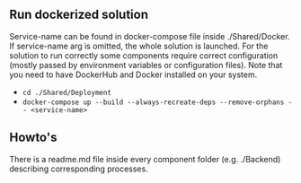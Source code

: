 ## Run dockerized solution
Service-name can be found in docker-compose file inside ./Shared/Docker.
If service-name arg is omitted, the whole solution is launched.
For the solution to run correctly some components require correct configuration (mostly passed by environment variables or configuration files).
Note that you need to have DockerHub and Docker installed on your system.

- `cd ./Shared/Deployment`
- `docker-compose up --build --always-recreate-deps --remove-orphans -- <service-name>`

## Howto's
There is a readme.md file inside every component folder (e.g. ./Backend) describing corresponding processes. 